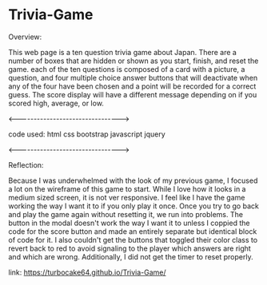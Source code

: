 # Trivia-Game

Overview:

This web page is a ten question trivia game about Japan. There are a number of boxes that are hidden or shown as you start, finish, and reset the game. each of the ten questions is composed of a card with a picture, a question, and four multiple choice answer buttons that will deactivate when any of the four have been chosen and a point will be recorded for a correct guess. The score display will have a different message depending on if you scored high, average, or low.

<-------------------------------->

code used:
    html
    css
    bootstrap
    javascript
    jquery

<-------------------------------->

Reflection:

Because I was underwhelmed with the look of my previous game, I focused a lot on the wireframe of this game to start. While I love how it looks in a medium sized screen, it is not ver responsive. I feel like I have the game working the way I want it to if you only play it once. Once you try to go back and play the game again without resetting it, we run into problems. The button in the modal doesn't work the way I want it to unless I coppied the code for the score button and made an entirely separate but identical block of code for it. I also couldn't get the buttons that toggled their color class to revert back to red to avoid signaling to the player which answers are right and which are wrong. Additionally, I did not get the timer to reset properly.


link: https://turbocake64.github.io/Trivia-Game/